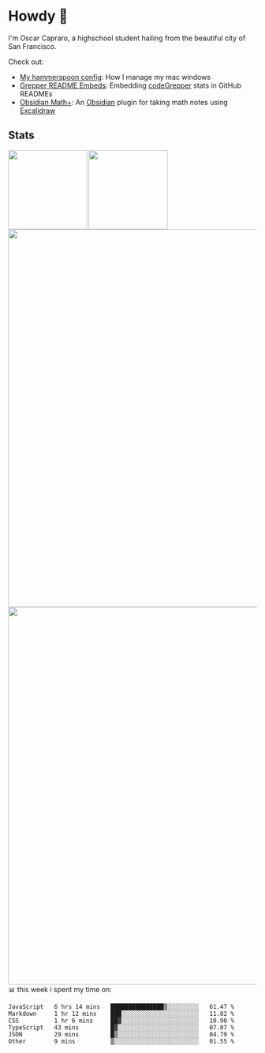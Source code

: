 # Howdy :wave:
I'm Oscar Capraro, a highschool student hailing from the beautiful city of San Francisco.


Check out:
- [My hammerspoon config](https://github.com/ocapraro/.hammerspoon): How I manage my mac windows
- [Grepper README Embeds](https://github.com/ocapraro/grepper-readme-embeds): Embedding [codeGrepper](codegrepper.com) stats in GitHub READMEs
- [Obsidian Math+](https://github.com/ocapraro/obsidian-math-plus): An [Obsidian](https://obsidian.md/) plugin for taking math notes using [Excalidraw](https://github.com/excalidraw/excalidraw)

## Stats

<div width="100%"><a href="https://github.com/anuraghazra/github-readme-stats">
<img align="left" height="160em" src="https://github-readme-stats.vercel.app/api?username=ocapraro&show_icons=true&theme=dark&count_private=true" />
<img align="left" height="160em" src="https://github-readme-stats.vercel.app/api/top-langs/?username=ocapraro&theme=dark&layout=compact&count_private=true" />
</a></div>

<br><br><br><br><br><br><br><br>
<div><a href="https://github.com/ocapraro/grepper-readme-embeds">
<img align="left" width="765em" src="https://grepper-readme-embeds.vercel.app/api/frameworks?id=44392&width=969" />
<br><br><br><br><br><br><br><br><br>
<img align="left" width="765em" src="https://grepper-readme-embeds.vercel.app/api/activity?name=Oscar%20Capraro&id=44392" />
</a></div>

<br><br><br><br><br><br><br><br><br>
📊 this week i spent my time on:
<!--START_SECTION:waka-->

```text
JavaScript   6 hrs 14 mins   ███████████████▒░░░░░░░░░   61.47 %
Markdown     1 hr 12 mins    ███░░░░░░░░░░░░░░░░░░░░░░   11.82 %
CSS          1 hr 6 mins     ██▓░░░░░░░░░░░░░░░░░░░░░░   10.90 %
TypeScript   43 mins         █▓░░░░░░░░░░░░░░░░░░░░░░░   07.07 %
JSON         29 mins         █▒░░░░░░░░░░░░░░░░░░░░░░░   04.79 %
Other        9 mins          ▒░░░░░░░░░░░░░░░░░░░░░░░░   01.55 %
```

<!--END_SECTION:waka-->

